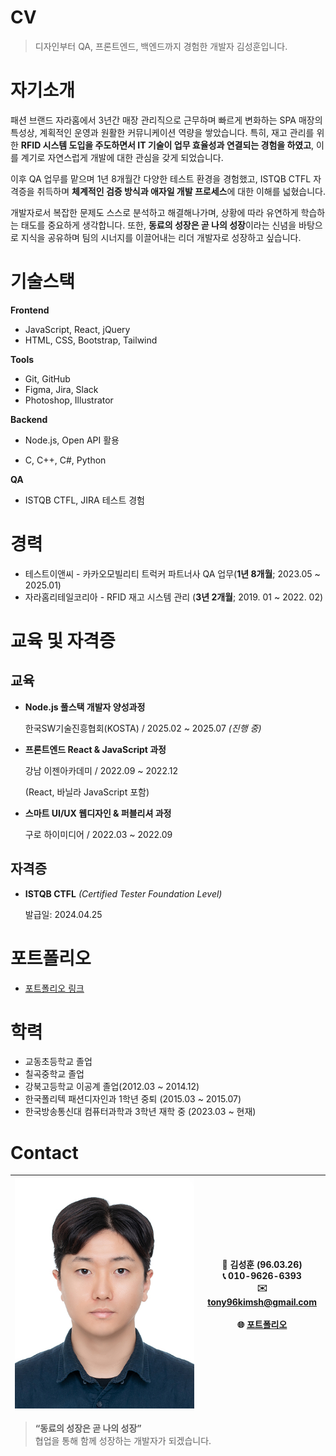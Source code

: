 # CV
> 디자인부터 QA, 프론트엔드, 백엔드까지 경험한 개발자 김성훈입니다.

# 자기소개

패션 브랜드 자라홈에서 3년간 매장 관리직으로 근무하며 빠르게 변화하는 SPA 매장의 특성상, 계획적인 운영과 원활한 커뮤니케이션 역량을 쌓았습니다. 특히, 재고 관리를 위한 **RFID 시스템 도입을 주도하면서 IT 기술이 업무 효율성과 연결되는 경험을 하였고**, 이를 계기로 자연스럽게 개발에 대한 관심을 갖게 되었습니다.

이후 QA 업무를 맡으며 1년 8개월간 다양한 테스트 환경을 경험했고, ISTQB CTFL 자격증을 취득하며 **체계적인 검증 방식과 애자일 개발 프로세스**에 대한 이해를 넓혔습니다.

개발자로서 복잡한 문제도 스스로 분석하고 해결해나가며, 상황에 따라 유연하게 학습하는 태도를 중요하게 생각합니다. 또한, **동료의 성장은 곧 나의 성장**이라는 신념을 바탕으로 지식을 공유하며 팀의 시너지를 이끌어내는 리더 개발자로 성장하고 싶습니다.

# 기술스택

**Frontend**

- JavaScript, React, jQuery
- HTML, CSS, Bootstrap, Tailwind

**Tools**

- Git, GitHub
- Figma, Jira, Slack
- Photoshop, Illustrator

**Backend**

- Node.js, Open API 활용

- C, C++, C#, Python

**QA**

- ISTQB CTFL, JIRA 테스트 경험

# **경력**

- 테스트이앤씨 - 카카오모빌리티 트럭커 파트너사 QA 업무(**1년 8개월**; 2023.05 ~ 2025.01)
- 자라홈리테일코리아 - RFID 재고 시스템 관리 (**3년 2개월**; 2019. 01 ~ 2022. 02)

# **교육 및 자격증**

## 교육

- **Node.js 풀스택 개발자 양성과정**
    
    한국SW기술진흥협회(KOSTA) / 2025.02 ~ 2025.07 *(진행 중)*
    
- **프론트엔드 React & JavaScript 과정**
    
    강남 이젠아카데미 / 2022.09 ~ 2022.12
    
    (React, 바닐라 JavaScript 포함)
    
- **스마트 UI/UX 웹디자인 & 퍼블리셔 과정**
    
    구로 하이미디어 / 2022.03 ~ 2022.09
    

## **자격증**

- **ISTQB CTFL** *(Certified Tester Foundation Level)*
    
    발급일: 2024.04.25
    

# 포트폴리오
- [포트폴리오 링크](./portfolio.md)


# 학력

- 교동초등학교 졸업
- 칠곡중학교 졸업
- 강북고등학교 이공계 졸업(2012.03 ~ 2014.12)
- 한국폴리텍 패션디자인과  1학년 중퇴 (2015.03 ~ 2015.07)
- 한국방송통신대 컴퓨터과학과 3학년 재학 중 (2023.03 ~ 현재)

# Contact

| ![SungHoonKim.JPG](img/SungHoonKim.jpg) | 👤 **김성훈** (96.03.26) <br> 📞 010-9626-6393<br>✉️ tony96kimsh@gmail.com  <br> <br>🌐 [포트폴리오](./portfolio.md)
 --|--|

> **“동료의 성장은 곧 나의 성장”**  
> 협업을 통해 함께 성장하는 개발자가 되겠습니다.
